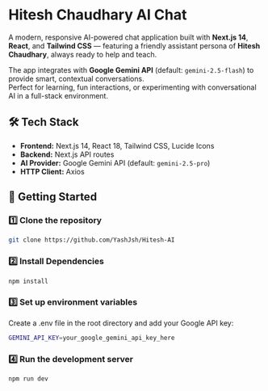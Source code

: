 # Hitesh Chaudhary AI Chat

A modern, responsive AI-powered chat application built with **Next.js 14**, **React**, and **Tailwind CSS** — featuring a friendly assistant persona of **Hitesh Chaudhary**, always ready to help and teach.

The app integrates with **Google Gemini API** (default: `gemini-2.5-flash`) to provide smart, contextual conversations.  
Perfect for learning, fun interactions, or experimenting with conversational AI in a full-stack environment.


## 🛠️ Tech Stack

- **Frontend:** Next.js 14, React 18, Tailwind CSS, Lucide Icons
- **Backend:** Next.js API routes
- **AI Provider:** Google Gemini API (default: `gemini-2.5-pro`)
- **HTTP Client:** Axios



## 🚀 Getting Started

### 1️⃣ Clone the repository
```bash
git clone https://github.com/YashJsh/Hitesh-AI

```

### 2️⃣ Install Dependencies
```bash
npm install
```

### 3️⃣ Set up environment variables
Create a .env file in the root directory and add your Google API key:
```bash
GEMINI_API_KEY=your_google_gemini_api_key_here
```

### 4️⃣ Run the development server
```bash
npm run dev
```

